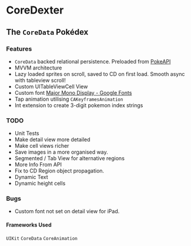 #  CoreDexter
## The `CoreData` Pokédex

### Features

* `CoreData` backed relational persistence. Preloaded from [PokeAPI](https://pokeapi.co)
* MVVM architecture
* Lazy loaded sprites on scroll, saved to CD on first load. Smooth async with tableview scroll!
* Custom UITableViewCell View
* Custom font [Major Mono Display - Google Fonts](https://fonts.google.com/specimen/Major+Mono+Display)
* Tap animation utilising `CAKeyframesAnimation`
* Int extension to create 3-digit pokemon index strings

### TODO
* Unit Tests
* Make detail view more detailed
* Make cell views richer
* Save images in a more organised way.
* Segmented / Tab View for alternative regions
* More Info From API
* Fix to CD Region object propagation.
* Dynamic Text
* Dynamic height cells

### Bugs
* Custom font not set on detail view for iPad.

#### Frameworks Used
`UIKit` `CoreData` `CoreAnimation`
